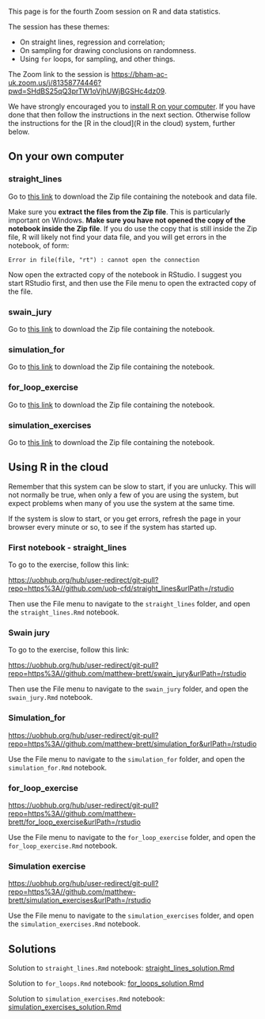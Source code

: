 This page is for the fourth Zoom session on R and data statistics.

The session has these themes:

* On straight lines, regression and correlation;
* On sampling for drawing conclusions on randomness.
* Using `for` loops, for sampling, and other things.

The Zoom link to the session is <https://bham-ac-uk.zoom.us/j/81358774446?pwd=SHdBS25qQ3prTW1oVjhUWjBGSHc4dz09>.

We have strongly encouraged you to [install R on your
computer](installing-r-on-your-computer).  If you have done that then follow
the instructions in the next section.  Otherwise follow the instructions for
the [R in the cloud](R in the cloud) system, further below.

## On your own computer

### straight_lines

Go to [this
link](https://github.com/uob-cfd/straight_lines/archive/master.zip) to
download the Zip file containing the notebook and data file.

Make sure you **extract the files from the Zip file**.  This is particularly important on Windows.  **Make sure you have not opened the copy of the notebook inside the Zip file**.  If you do use the copy that is still inside the Zip file, R will likely not find your data file, and you will get errors in the notebook, of form:

```
Error in file(file, "rt") : cannot open the connection
```

Now open the extracted copy of the notebook in RStudio.  I suggest you start
RStudio first, and then use the File menu to open the extracted copy of the
file.

### swain_jury

Go to [this
link](https://github.com/matthew-brett/swain_jury/archive/master.zip) to
download the Zip file containing the notebook.

### simulation_for

Go to [this
link](https://github.com/matthew-brett/simulation_for/archive/master.zip) to
download the Zip file containing the notebook.

### for_loop_exercise

Go to [this
link](https://github.com/matthew-brett/for_loop_exercise/archive/master.zip)
to download the Zip file containing the notebook.

### simulation_exercises

Go to [this
link](https://github.com/matthew-brett/simulation_exercises/archive/master.zip)
to download the Zip file containing the notebook.


## Using R in the cloud

Remember that this system can be slow to start, if you are unlucky.  This will not normally be true, when only a few of you are using the system, but expect problems when many of you use the system at the same time.

If the system is slow to start, or you get errors, refresh the page in your browser every minute or so, to see if the system has started up.

### First notebook - straight_lines

To go to the exercise, follow this link:

<https://uobhub.org/hub/user-redirect/git-pull?repo=https%3A//github.com/uob-cfd/straight_lines&urlPath=/rstudio>

Then use the File menu to navigate to the `straight_lines` folder, and open
the `straight_lines.Rmd` notebook.

### Swain jury

To go to the exercise, follow this link:

<https://uobhub.org/hub/user-redirect/git-pull?repo=https%3A//github.com/matthew-brett/swain_jury&urlPath=/rstudio>

Then use the File menu to navigate to the `swain_jury` folder, and open the
`swain_jury.Rmd` notebook.

### Simulation_for

<https://uobhub.org/hub/user-redirect/git-pull?repo=https%3A//github.com/matthew-brett/simulation_for&urlPath=/rstudio>

Use the File menu to navigate to the `simulation_for` folder, and open the
`simulation_for.Rmd` notebook.

### for_loop_exercise

<https://uobhub.org/hub/user-redirect/git-pull?repo=https%3A//github.com/matthew-brett/for_loop_exercise&urlPath=/rstudio>

Use the File menu to navigate to the `for_loop_exercise` folder, and open the
`for_loop_exercise.Rmd` notebook.

### Simulation exercise

<https://uobhub.org/hub/user-redirect/git-pull?repo=https%3A//github.com/matthew-brett/simulation_exercises&urlPath=/rstudio>

Use the File menu to navigate to the `simulation_exercises` folder, and open
the `simulation_exercises.Rmd` notebook.

## Solutions

Solution to `straight_lines.Rmd` notebook: [straight_lines_solution.Rmd](../file_contents/course%20files/data_analysis_files/straight_lines_solution.Rmd)

Solution to `for_loops.Rmd` notebook: [for_loops_solution.Rmd](../file_contents/course%20files/data_analysis_files/for_loops_solution.Rmd)

Solution to `simulation_exercises.Rmd` notebook: [simulation_exercises_solution.Rmd](../file_contents/course%20files/data_analysis_files/simulation_exercises_solution.Rmd)
